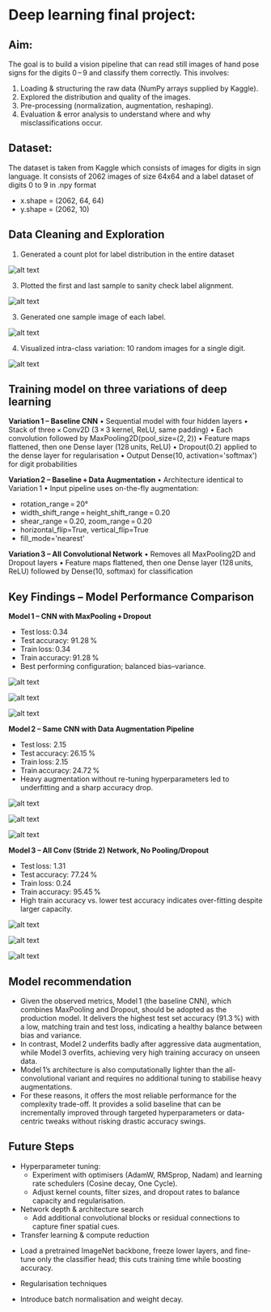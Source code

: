 # Deep learning final project:

## Aim:
The goal is to build a vision pipeline that can read still images of hand pose signs for the digits 0 – 9 and classify them correctly.
This involves:
1.	Loading & structuring the raw data (NumPy arrays supplied by Kaggle). 
2.	Explored the distribution and quality of the images.
3.	Pre-processing (normalization, augmentation, reshaping).
4.	Evaluation & error analysis to understand where and why misclassifications occur.

## Dataset:
The dataset is taken from Kaggle which consists of images for digits in sign language. It consists of 2062 images of size 64x64 and a label dataset of digits 0 to 9 in .npy format
* x.shape = (2062, 64, 64)
* y.shape = (2062, 10)

## Data Cleaning and Exploration

1. Generated a count plot for label distribution in the entire dataset

![alt text](https://github.com/bhanarkarjetal/deep_learning_cnn/blob/main/digit_counts.png)

3. Plotted the first and last sample to sanity check label alignment.

![alt text](https://github.com/bhanarkarjetal/deep_learning_cnn/blob/main/sample_images.png)

3. Generated one sample image of each label.

![alt text](https://github.com/bhanarkarjetal/deep_learning_cnn/blob/main/label_images.png)

4. Visualized intra-class variation: 10 random images for a single digit.

![alt text](https://github.com/bhanarkarjetal/deep_learning_cnn/blob/main/sample_single_label_images.png)

## Training model on three variations of deep learning

**Variation 1 – Baseline CNN**
•	Sequential model with four hidden layers
•	Stack of three × Conv2D (3 × 3 kernel, ReLU, same padding)
•	Each convolution followed by MaxPooling2D(pool_size=(2, 2))
•	Feature maps flattened, then one Dense layer (128 units, ReLU)
•	Dropout(0.2) applied to the dense layer for regularisation
•	Output Dense(10, activation='softmax') for digit probabilities

**Variation 2 – Baseline + Data Augmentation**
•	Architecture identical to Variation 1
•	Input pipeline uses on-the-fly augmentation:
  - rotation_range = 20°
  - width_shift_range = height_shift_range = 0.20
  - shear_range = 0.20, zoom_range = 0.20
  - horizontal_flip=True, vertical_flip=True
  - fill_mode='nearest'

**Variation 3 – All Convolutional Network**
•	Removes all MaxPooling2D and Dropout layers
•	Feature maps flattened, then one Dense layer (128 units, ReLU) followed by Dense(10, softmax) for classification

## Key Findings – Model Performance Comparison
**Model 1 – CNN with MaxPooling + Dropout**
  - Test loss: 0.34
  - Test accuracy: 91.28 %
  - Train loss: 0.34
  - Train accuracy: 91.28 %
  - Best performing configuration; balanced bias–variance.

![alt text](https://github.com/bhanarkarjetal/deep_learning_cnn/blob/main/accuracy_1.png)

![alt text](https://github.com/bhanarkarjetal/deep_learning_cnn/blob/main/loss_1.png)

![alt text](https://github.com/bhanarkarjetal/deep_learning_cnn/blob/main/predictions_1.png)

**Model 2 – Same CNN with Data Augmentation Pipeline**
  - Test loss: 2.15
  - Test accuracy: 26.15 %
  - Train loss: 2.15
  - Train accuracy: 24.72 %
  - Heavy augmentation without re-tuning hyperparameters led to underfitting and a sharp accuracy drop.

![alt text](https://github.com/bhanarkarjetal/deep_learning_cnn/blob/main/accuracy_augmentation_2.png)

![alt text](https://github.com/bhanarkarjetal/deep_learning_cnn/blob/main/loss_augmentation_2.png)

![alt text](https://github.com/bhanarkarjetal/deep_learning_cnn/blob/main/predictions_2.png)

**Model 3 – All Conv (Stride 2) Network, No Pooling/Dropout**
  - Test loss: 1.31
  - Test accuracy: 77.24 %
  - Train loss: 0.24
  - Train accuracy: 95.45 %
  - High train accuracy vs. lower test accuracy indicates over-fitting despite larger capacity.

![alt text](https://github.com/bhanarkarjetal/deep_learning_cnn/blob/main/accuracy_3.png)

![alt text](https://github.com/bhanarkarjetal/deep_learning_cnn/blob/main/loss_3.png)

![alt text](https://github.com/bhanarkarjetal/deep_learning_cnn/blob/main/predictions_3.png)

## Model recommendation
* Given the observed metrics, Model 1 (the baseline CNN), which combines MaxPooling and Dropout, should be adopted as the production model. It delivers the highest test set accuracy (91.3 %) with a low, matching train and test loss, indicating a healthy balance between bias and variance. 
*	In contrast, Model 2 underfits badly after aggressive data augmentation, while Model 3 overfits, achieving very high training accuracy on unseen data. 
*	Model 1’s architecture is also computationally lighter than the all-convolutional variant and requires no additional tuning to stabilise heavy augmentations.
*	For these reasons, it offers the most reliable performance for the complexity trade-off. It provides a solid baseline that can be incrementally improved through targeted hyperparameters or data-centric tweaks without risking drastic accuracy swings.

## Future Steps
* Hyperparameter tuning:
    - Experiment with optimisers (AdamW, RMSprop, Nadam) and learning rate schedulers (Cosine decay, One Cycle).
    - Adjust kernel counts, filter sizes, and dropout rates to balance capacity and regularisation.
*	Network depth & architecture search
    - Add additional convolutional blocks or residual connections to capture finer spatial cues.
*	Transfer learning & compute reduction
  - Load a pretrained ImageNet backbone, freeze lower layers, and fine-tune only the classifier head; this cuts training time while boosting accuracy.
*	Regularisation techniques
  - Introduce batch normalisation and weight decay.


